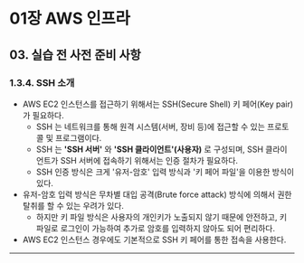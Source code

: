# 01장 AWS 인프라
## 03. 실습 전 사전 준비 사항

### 1.3.4. SSH 소개
- AWS EC2 인스턴스를 접근하기 위해서는 SSH(Secure Shell) 키 페어(Key pair)가 필요하다.
  - SSH 는 네트워크를 통해 원격 시스템(서버, 장비 등)에 접근할 수 있는 프로토콜 및 프로그램이다.
  - SSH 는 **'SSH 서버'** 와 **'SSH 클라이언트'(사용자)** 로 구성되며, SSH 클라이언트가 SSH 서버에 접속하기 위해서는 인증 절차가 필요하다.
  - SSH 인증 방식은 크게 '유저-암호' 입력 방식과 '키 페어 파일'을 이용한 방식이 있다.
- 유저-암호 입력 방식은 무차별 대입 공격(Brute force attack) 방식에 의해서 권한 탈취를 할 수 있는 우려가 있다.
  - 하지만 키 파일 방식은 사용자의 개인키가 노출되지 않기 때문에 안전하고, 키 파일로 로그인이 가능하여 추가로 암호를 입력하지 않아도 되어 편리하다.
- AWS EC2 인스턴스 경우에도 기본적으로 SSH 키 페어를 통한 접속을 사용한다.

---